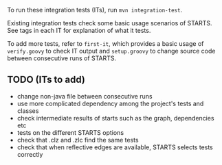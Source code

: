 To run these integration tests (ITs), run `mvn integration-test`.

Existing integration tests check some basic usage scenarios of
STARTS. See <description> tags in each IT for explanation of what it
tests.

To add more tests, refer to `first-it`, which provides a basic usage
of `verify.goovy` to check IT output and `setup.groovy` to change
source code between consecutive runs of STARTS.

TODO (ITs to add)
-----------------

* change non-java file between consecutive runs
* use more complicated dependency among the project's tests and
  classes
* check intermediate results of starts such as the graph, dependencies
  etc
* tests on the different STARTS options
* check that .clz and .zlc find the same tests
* check that when reflective edges are available, STARTS selects tests
  correctly
